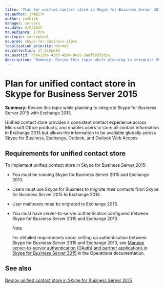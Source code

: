 ```yaml
---
title: "Plan for unified contact store in Skype for Business Server 2015"
ms.author: jambirk
author: jambirk
manager: serdars
ms.date: 6/8/2017
ms.audience: ITPro
ms.topic: conceptual
ms.prod: skype-for-business-itpro
localization_priority: Normal
ms.collection: IT_Skype16
ms.assetid: d56e11be-43dd-45d4-8ac6-3adfb03f5d1a
description: "Summary: Review this topic while planning to integrate Skype for Business Server 2015 with Exchange 2013."
---
```


# Plan for unified contact store in Skype for Business Server 2015
 
**Summary:** Review this topic while planning to integrate Skype for Business Server 2015 with Exchange 2013.
  
Unified contact store provides a consistent contact experience across Microsoft Office products, and enables users to store all contact information in Exchange 2013 but allows the information to be available globally across Skype for Business, Exchange, Outlook, and Outlook Web Access.
  
## Requirements for unified contact store

To implement unified contact store in Skype for Business Server 2015:
  
- You must be running Skype for Business Server 2015 and Exchange 2013.
    
- Users must use Skype for Business to migrate their contacts from Skype for Business Server 2015 to Exchange 2013.
    
- User mailboxes must be migrated to Exchange 2013.
    
- You must have server-to-server authentication configured between Skype for Business Server 2015 and Exchange 2013.
    
    > [!NOTE]
    > For detailed requirements about setting up authentication between Skype for Business Server 2015 and Exchange 2013, see [Manage server-to-server authentication (OAuth) and partner applications in Skype for Business Server 2015](../../manage/authentication/server-to-server-and-partner-applications.md) in the Operations documentation.
  
## See also

[Deploy unified contact store in Skype for Business Server 2015](../../deploy/deploy-unified-contact-store.md)